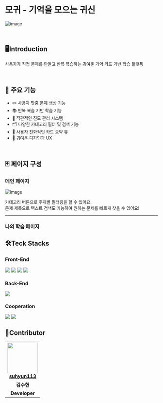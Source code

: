 # 모귀 - 기억을 모으는 귀신

![image](https://github.com/user-attachments/assets/38824a3d-61e1-4611-bc02-8f2ef15e79a8)



<br>

## 🖥️Introduction
사용자가 직접 문제를 만들고 반복 복습하는 귀여운 기억 카드 기반 학습 플랫폼

<br>

## 🔑 주요 기능
- ✏️ 사용자 맞춤 문제 생성 기능
- 📚 반복 복습 기반 학습 기능
- 🎯 직관적인 진도 관리 시스템
- 🗂️ 다양한 카테고리 필터 및 검색 기능
- 📌 사용자 친화적인 카드 요약 뷰
- 🧸 귀여운 디자인과 UX

<br>

## 🃏 페이지 구성


### 메인 페이지
![image](https://github.com/user-attachments/assets/5206d3fc-9811-4af1-8047-5905cd9d261d)

카테고리 버튼으로 주제별 필터링을 할 수 있어요. <br>
문제 제목으로 텍스트 검색도 가능하여 원하는 문제를 빠르게 찾을 수 있어요!


<hr>

### 나의 학습 페이지



## 🛠️Teck Stacks
### Front-End
<img src="https://img.shields.io/badge/vuedotjs-4FC08D?style=for-the-badge&logo=vuedotjs&logoColor=white"> <img src="https://img.shields.io/badge/html5-E34F26?style=for-the-badge&logo=html5&logoColor=white"> <img src="https://img.shields.io/badge/css3-1572B6?style=for-the-badge&logo=css3&logoColor=white"> <img src="https://img.shields.io/badge/JavaScript-F7DF1E?style=for-the-badge&logo=JavaScript&logoColor=white"/> 
<br>
### Back-End
<img src="https://img.shields.io/badge/mariadb-003545?style=for-the-badge&logo=mariadb&logoColor=white"/> 

### Cooperation
<img src="https://img.shields.io/badge/github-181717?style=for-the-badge&logo=github&logoColor=white"> <img src="https://img.shields.io/badge/notion-000000?style=for-the-badge&logo=notion&logoColor=white"> 
<br>

## 👤Contributor
<table>
  <tr>
    <td align="center">
      <a href="https://github.com/suhyun113">
        <img src="https://avatars.githubusercontent.com/suhyun113" height="100" width="100"><br/>
        <strong>suhyun113</strong>
      </a>
  </tr>
  <tr>
    <td align="center"><strong>김수현</strong></td>
  </tr>
  <tr>
    <td align="center"><strong>Developer</strong></td>
  </tr>
</table>

</div>

<br>
